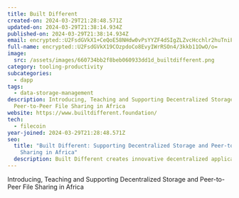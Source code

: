 ```yaml
---
title: Built Different
created-on: 2024-03-29T21:28:48.571Z
updated-on: 2024-03-29T21:38:14.934Z
published-on: 2024-03-29T21:38:14.934Z
email: encrypted::U2FsdGVkX1+CeQoE58NHdw0vPsYYZF4dSIgZLZvcHcchlr2huTniFo3xSm+Z+azS
full-name: encrypted::U2FsdGVkX19COzpdoCo8EvyIWrRSOn4/3kkb11OwO/o=
image:
  src: /assets/images/660734bb2f8beb060933dd1d_builtdifferent.png
category: tooling-productivity
subcategories:
  - dapp
tags:
  - data-storage-management
description: Introducing, Teaching and Supporting Decentralized Storage and
  Peer-to-Peer File Sharing in Africa
website: https://www.builtdifferent.foundation/
tech:
  - filecoin
year-joined: 2024-03-29T21:28:48.571Z
seo:
  title: "Built Different: Supporting Decentralized Storage and Peer-to-Peer File
    Sharing in Africa"
  description: Built Different creates innovative decentralized applications.
---
```


Introducing, Teaching and Supporting Decentralized Storage and Peer-to-Peer File Sharing in Africa
